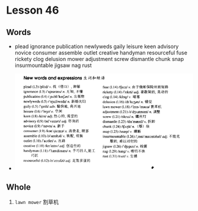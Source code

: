 # Lesson 46

## Words

- plead ignorance publication newlyweds gaily leisure keen advisory novice consumer assemble outlet creative handyman resourceful fuse rickety clog delusion mower adjustment screw dismantle chunk snap insurmountable jigsaw nag rust

- ![Words](../../../Images/Part3/05/words-46.png)

## Whole

1. `lawn mower` 割草机
